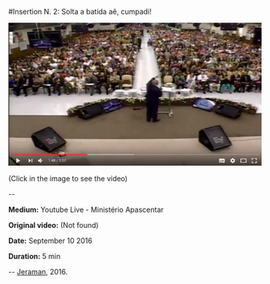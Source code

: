 #Insertion N. 2: Solta a batida aê, cumpadi!

[![VIDEO](video.png)](https://www.youtube.com/watch?v=PiFNaQoV3cQ "VIDEO")

(Click in the image to see the video)

--

**Medium:** Youtube Live - Ministério Apascentar

**Original video:** (Not found)

**Date:** September 10 2016

**Duration:** 5 min

--
[Jeraman](jeraman.info), 2016.



